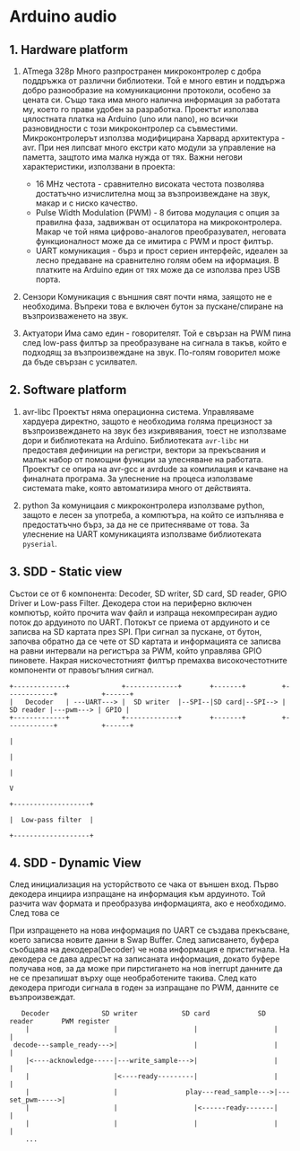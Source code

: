 # Arduino audio
## 1. Hardware platform
1. ATmega 328p
Много разпространен микроконтролер с добра поддръжка от различни библиотеки. Той е много евтин и поддържа добро разнообразие на комуникационни протоколи, особено за цената си. Също така има много налична информация за работата му, което го прави удобен за разработка. Проектът използва цялостната платка на Arduino (uno или nano), но всички разновидности с този микроконтролер са съвместими.
Микроконтролерът използва модифицирана Харвард архитектура - avr. При нея липсват много екстри като модули за управление на паметта, защтото има малка нужда от тях.
Важни негови характеристики, използвани в проекта:
    * 16 MHz честота - сравнително високата честота позволява достатъчно изчислителна мощ за възпроизвеждане на звук, макар и с ниско качество.
    * Pulse Width Modulation (PWM) - 8 битова модулация с опция за правилна фаза, задвижван от осцилатора на микроконтролера. Макар че той няма цифрово-аналогов преобразувател, неговата функционалност може да се имитира с PWM и прост филтър.
    * UART комуникация - бърз и прост сериен интерфейс, идеален за лесно предаване на сравнително голям обем на иформация. В платките на Arduino един от тях може да се използва през USB порта.

1. Сензори
Комуникация с външния свят почти няма, заящото не е необходима. Въпреки това е включен бутон за пускане/спиране на възпроизваженето на звук.

1. Актуатори
Има само един - говорителят. Той е свързан на PWM пина след low-pass филтър за преобразуване на сигнала в такъв, който е подходящ за възпроизвеждане на звук. По-голям говорител може да бъде свързан с усилвател.

## 2. Software platform
1. avr-libc
Проектът няма операционна система. Управляваме хардуера директно, защото е необходима голяма прецизност за възпроизвеждането на звук без изкривявания, тоест не използваме дори и библиотеката на Arduino. Библиотеката `avr-libc` ни предоставя дефиниции на регистри, вектори за прекъсвания и малък набор от помощни функции за улесняване на работата. Проектът се опира на avr-gcc и avrdude за компилация и качване на финалната програма. За улеснение на процеса използваме системата make, която автоматизира много от действията.

1. python
За комуницаия с микроконтролера използваме python, защото е лесен за употреба, а компютъра, на който се изпълнява е предостатъчно бърз, за да не се притесняваме от това. За улеснение на UART комуникацията използваме библиотеката `pyserial`.

## 3. SDD - Static view
   Състои се от 6 компонента: Decoder, SD writer, SD card, SD reader, GPIO Driver и Low-pass Filter.
Декодера стои на периферно включен компютър, който прочита wav файл и изпраща некомпресиран аудио поток до ардуиното по UART. Потокът се приема от ардуиното и се записва на SD картата през SPI. При сигнал за пускане, от бутон, започва обратно да се чете от SD картата и информацията се записва на равни интервали на регистъра за PWM, който управлява GPIO пиновете. Накрая нискочестотният филтър премахва високочестотните компоненти от правоъгълния сигнал.

```
+-------------+             +-------------+       +-------+         +------------+           +------+
|   Decoder   | ---UART---> |  SD writer  |--SPI--|SD card|--SPI--> |  SD reader |---pwm---> | GPIO |
+-------------+             +-------------+       +-------+         +------------+           +------+
                                                                                               |
                                                                                               |
                                                                                               |
                                                                                               V
                                                                                     +-------------------+
                                                                                     |  Low-pass filter  |
                                                                                     +-------------------+
```

## 4. SDD - Dynamic View
   След инициализация на усторйството се чака от външен вход. Първо декодера инциира изпращане на информация към ардуиното. Той разчита wav формата и преобразува информацията, ако е необходимо. След това се

При изпращенето на нова информация по UART се създава прекъсване, което записва новите данни в Swap Buffer. След записването, буфера съобщава на декодера(Decoder) че нова информация е пристигнала. На декодера се дава адресът на записаната информация, докато буфере получава нов, за да може при пирстигането на нов inerrupt данните да не се презапишат върху още необработените такива. След като декодера пригоди сигнала в годен за изпращане по PWM, данните се възпроизвеждат.
```
   Decoder             SD writer           SD card            SD reader       PWM register
    |                     |                   |                   |                |
 decode---sample_ready--->|                   |                   |                |
    |<----acknowledge-----|---write_sample--->|                   |                |
    |                     |<----ready---------|                   |                |
    |                     |                 play---read_sample--->|---set_pwm----->|
    |                     |                   |<------ready-------|                |
    |                     |                   |                   |                |
    ...
```

